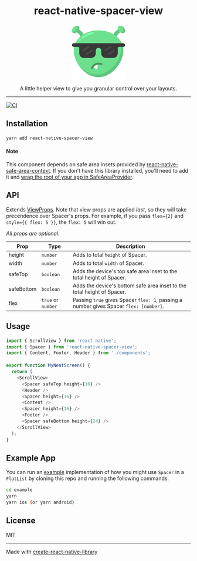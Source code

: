 <div align="center">
  <h1>react-native-spacer-view</h1>
  <a href="https://www.youtube.com/watch?v=AZ93S78Nh4E">
    <img alt="cool alien" width=150 src="space-alien.svg">
  </a>
  <p>A little helper view to give you granular control over your layouts.</p>
</div>
<hr />

[![CI](https://github.com/johnhaup/react-native-spacer-view/actions/workflows/ci.yml/badge.svg)](https://github.com/johnhaup/react-native-spacer-view/actions/workflows/ci.yml)

## Installation

```sh
yarn add react-native-spacer-view
```

#### Note

This component depends on safe area insets provided by [react-native-safe-area-context](https://github.com/th3rdwave/react-native-safe-area-context). If you don't have this library installed, you'll need to add it and [wrap the root of your app in SafeAreaProvider](https://github.com/th3rdwave/react-native-safe-area-context#providers).

## API

Extends [ViewProps](https://reactnative.dev/docs/view#props). Note that view props are applied _last_, so they will take precendence over Spacer's props. For example, if you pass `flex={2}` and `style={{ flex: 5 }}`, the `flex: 5` will win out.

_All props are optional._

| Prop       | Type               | Description                                                                            |
| ---------- | ------------------ | -------------------------------------------------------------------------------------- |
| height     | `number`           | Adds to total `height` of Spacer.                                                      |
| width      | `number`           | Adds to total `width` of Spacer.                                                       |
| safeTop    | `boolean`          | Adds the device's top safe area inset to the total height of Spacer.                   |
| safeBottom | `boolean`          | Adds the device's bottom safe area inset to the total height of Spacer.                |
| flex       | `true` or `number` | Passing `true` gives Spacer `flex: 1`, passing a number gives Spacer `flex: [number]`. |

## Usage

```js
import { ScrollView } from 'react-native';
import { Spacer } from 'react-native-spacer-view';
import { Content, Footer, Header } from './components';

export function MyNeatScreen() {
  return (
    <ScrollView>
      <Spacer safeTop height={16} />
      <Header />
      <Spacer height={16} />
      <Content />
      <Spacer height={16} />
      <Footer />
      <Spacer safeBottom height={24} />
    </ScrollView>
  );
}
```

## Example App

You can run an [example](example/src/App.tsx) implementation of how you might use `Spacer` in a `FlatList` by cloning this repo and running the following commands:

```sh
cd example
yarn
yarn ios (or yarn android)
```

## License

MIT

---

Made with [create-react-native-library](https://github.com/callstack/react-native-builder-bob)
